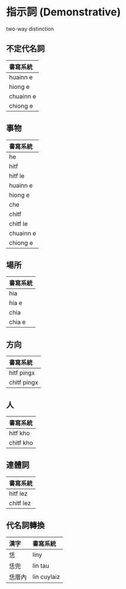 # 指示詞 (Demonstrative)

two-way distinction

## 不定代名詞

| 書寫系統 |
| :--- |
| huainn e |
| hiong e |
| chuainn e |
| chiong e |

## 事物

| 書寫系統 |
| :--- |
| he |
| hitf |
| hitf le |
| huainn e |
| hiong e |
| che |
| chitf |
| chitf le |
| chuainn e |
| chiong e |

## 場所

| 書寫系統 |
| :--- |
| hia |
| hia e |
| chia |
| chia e |

## 方向

| 書寫系統 |
| :--- |
| hitf pingx |
| chitf pingx |

## 人

| 書寫系統 |
| :--- |
| hitf kho |
| chitf kho |

## 連體詞

| 書寫系統 |
| :--- |
| hitf lez |
| chitf lez |

## 代名詞轉換

| 漢字 | 書寫系統 |
| :--- | :--- |
| 恁 | liny |
| 恁兜 | lin tau |
| 恁厝內 | lin cuylaiz |
